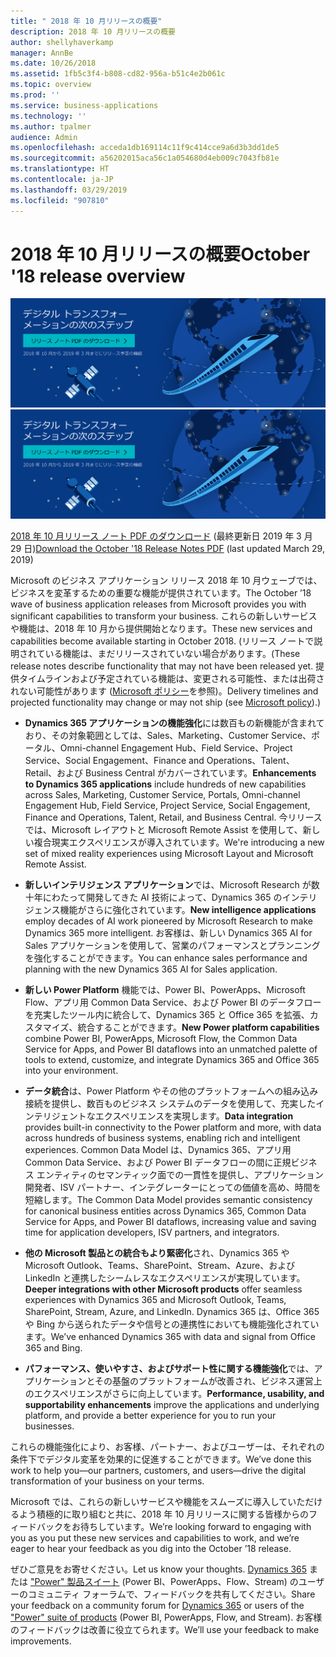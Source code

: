 ```yaml
---
title: " 2018 年 10 月リリースの概要"
description: 2018 年 10 月リリースの概要
author: shellyhaverkamp
manager: AnnBe
ms.date: 10/26/2018
ms.assetid: 1fb5c3f4-b808-cd82-956a-b51c4e2b061c
ms.topic: overview
ms.prod: ''
ms.service: business-applications
ms.technology: ''
ms.author: tpalmer
audience: Admin
ms.openlocfilehash: acceda1db169114c11f9c414cce9a6d3b3dd1de5
ms.sourcegitcommit: a56202015aca56c1a054680d4eb009c7043fb81e
ms.translationtype: HT
ms.contentlocale: ja-JP
ms.lasthandoff: 03/29/2019
ms.locfileid: "907810"
---
```

# <a name="october-18-release-overview"></a><span data-ttu-id="fa24c-103">2018 年 10 月リリースの概要</span><span class="sxs-lookup"><span data-stu-id="fa24c-103">October '18 release overview</span></span>



<span data-ttu-id="fa24c-104">[![背景イメージ 1](../media/Landing-page-image-october2018.png)](https://go.microsoft.com/fwlink/p/?linkid=2005971)</span><span class="sxs-lookup"><span data-stu-id="fa24c-104">[![Backdrop image 1](../media/Landing-page-image-october2018.png)](https://go.microsoft.com/fwlink/p/?linkid=2005971)</span></span>

<span data-ttu-id="fa24c-105">[2018 年 10 月リリース ノート PDF のダウンロード](https://go.microsoft.com/fwlink/p/?linkid=2005971) (最終更新日 2019 年 3 月 29 日)</span><span class="sxs-lookup"><span data-stu-id="fa24c-105">[Download the October '18 Release Notes PDF](https://go.microsoft.com/fwlink/p/?linkid=2005971) (last updated March 29, 2019)</span></span>

<span data-ttu-id="fa24c-106">Microsoft のビジネス アプリケーション リリース 2018 年 10 月ウェーブでは、ビジネスを変革するための重要な機能が提供されています。</span><span class="sxs-lookup"><span data-stu-id="fa24c-106">The October ’18 wave of business application releases from Microsoft provides you with significant capabilities to transform your business.</span></span> <span data-ttu-id="fa24c-107">これらの新しいサービスや機能は、2018 年 10 月から提供開始となります。</span><span class="sxs-lookup"><span data-stu-id="fa24c-107">These new services and capabilities become available starting in October 2018.</span></span> <span data-ttu-id="fa24c-108">(リリース ノートで説明されている機能は、まだリリースされていない場合があります。</span><span class="sxs-lookup"><span data-stu-id="fa24c-108">(These release notes describe functionality that may not have been released yet.</span></span> <span data-ttu-id="fa24c-109">提供タイムラインおよび予定されている機能は、変更される可能性、または出荷されない可能性があります ([Microsoft ポリシー](https://go.microsoft.com/fwlink/p/?linkid=2007332)を参照)。</span><span class="sxs-lookup"><span data-stu-id="fa24c-109">Delivery timelines and projected functionality may change or may not ship (see [Microsoft policy](https://go.microsoft.com/fwlink/p/?linkid=2007332)).)</span></span>

- <span data-ttu-id="fa24c-110">**Dynamics 365 アプリケーションの機能強化**には数百もの新機能が含まれており、その対象範囲としては、Sales、Marketing、Customer Service、ポータル、Omni-channel Engagement Hub、Field Service、Project Service、Social Engagement、Finance and Operations、Talent、Retail、および Business Central がカバーされています。</span><span class="sxs-lookup"><span data-stu-id="fa24c-110">**Enhancements to Dynamics 365 applications** include hundreds of new capabilities across Sales, Marketing, Customer Service, Portals, Omni-channel Engagement Hub, Field Service, Project Service, Social Engagement, Finance and Operations, Talent, Retail, and Business Central.</span></span> <span data-ttu-id="fa24c-111">今リリースでは、Microsoft レイアウトと Microsoft Remote Assist を使用して、新しい複合現実エクスペリエンスが導入されています。</span><span class="sxs-lookup"><span data-stu-id="fa24c-111">We're introducing a new set of mixed reality experiences using Microsoft Layout and Microsoft Remote Assist.</span></span>

- <span data-ttu-id="fa24c-112">**新しいインテリジェンス アプリケーション**では、Microsoft Research が数十年にわたって開発してきた AI 技術によって、Dynamics 365 のインテリジェンス機能がさらに強化されています。</span><span class="sxs-lookup"><span data-stu-id="fa24c-112">**New intelligence applications** employ decades of AI work pioneered by Microsoft Research to make Dynamics 365 more intelligent.</span></span> <span data-ttu-id="fa24c-113">お客様は、新しい Dynamics 365 AI for Sales アプリケーションを使用して、営業のパフォーマンスとプランニングを強化することができます。</span><span class="sxs-lookup"><span data-stu-id="fa24c-113">You can enhance sales performance and planning with the new Dynamics 365 AI for Sales application.</span></span> 

- <span data-ttu-id="fa24c-114">**新しい Power Platform** 機能では、Power BI、PowerApps、Microsoft Flow、アプリ用 Common Data Service、および Power BI のデータフローを充実したツール内に統合して、Dynamics 365 と Office 365 を拡張、カスタマイズ、統合することができます。</span><span class="sxs-lookup"><span data-stu-id="fa24c-114">**New Power platform capabilities** combine Power BI, PowerApps, Microsoft Flow, the Common Data Service for Apps, and Power BI dataflows into an unmatched palette of tools to extend, customize, and integrate Dynamics 365 and Office 365 into your environment.</span></span> 


- <span data-ttu-id="fa24c-115">**データ統合**は、Power Platform やその他のプラットフォームへの組み込み接続を提供し、数百ものビジネス システムのデータを使用して、充実したインテリジェントなエクスペリエンスを実現します。</span><span class="sxs-lookup"><span data-stu-id="fa24c-115">**Data integration** provides built-in connectivity to the Power platform and more, with data across hundreds of business systems, enabling rich and intelligent experiences.</span></span> <span data-ttu-id="fa24c-116">Common Data Model は、Dynamics 365、アプリ用 Common Data Service、および Power BI データフローの間に正規ビジネス エンティティのセマンティック面での一貫性を提供し、アプリケーション開発者、ISV パートナー、インテグレーターにとっての価値を高め、時間を短縮します。</span><span class="sxs-lookup"><span data-stu-id="fa24c-116">The Common Data Model provides semantic consistency for canonical business entities across Dynamics 365, Common Data Service for Apps, and Power BI dataflows, increasing value and saving time for application developers, ISV partners, and integrators.</span></span>

- <span data-ttu-id="fa24c-117">**他の Microsoft 製品との統合もより緊密化**され、Dynamics 365 や Microsoft Outlook、Teams、SharePoint、Stream、Azure、および LinkedIn と連携したシームレスなエクスペリエンスが実現しています。</span><span class="sxs-lookup"><span data-stu-id="fa24c-117">**Deeper integrations with other Microsoft products** offer seamless experiences with Dynamics 365 and Microsoft Outlook, Teams, SharePoint, Stream, Azure, and LinkedIn.</span></span> <span data-ttu-id="fa24c-118">Dynamics 365 は、Office 365 や Bing から送られたデータや信号との連携性においても機能強化されています。</span><span class="sxs-lookup"><span data-stu-id="fa24c-118">We’ve enhanced Dynamics 365 with data and signal from Office 365 and Bing.</span></span>

- <span data-ttu-id="fa24c-119">**パフォーマンス、使いやすさ、およびサポート性に関する機能強化**では、アプリケーションとその基盤のプラットフォームが改善され、ビジネス運営上のエクスペリエンスがさらに向上しています。</span><span class="sxs-lookup"><span data-stu-id="fa24c-119">**Performance, usability, and supportability enhancements** improve the applications and underlying platform, and provide a better experience for you to run your businesses.</span></span>

<span data-ttu-id="fa24c-120">これらの機能強化により、お客様、パートナー、およびユーザーは、それぞれの条件下でデジタル変革を効果的に促進することができます。</span><span class="sxs-lookup"><span data-stu-id="fa24c-120">We’ve done this work to help you—our partners, customers, and users—drive the digital transformation of your business on your terms.</span></span>

<span data-ttu-id="fa24c-121">Microsoft では、これらの新しいサービスや機能をスムーズに導入していただけるよう積極的に取り組むと共に、2018 年 10 月リリースに関する皆様からのフィードバックをお待ちしています。</span><span class="sxs-lookup"><span data-stu-id="fa24c-121">We’re looking forward to engaging with you as you put these new services and capabilities to work, and we’re eager to hear your feedback as you dig into the October ’18 release.</span></span>

<span data-ttu-id="fa24c-122">ぜひご意見をお寄せください。</span><span class="sxs-lookup"><span data-stu-id="fa24c-122">Let us know your thoughts.</span></span> <span data-ttu-id="fa24c-123">[Dynamics 365](https://community.dynamics.com) または ["Power" 製品スイート](https://powerusers.microsoft.com/) (Power BI、PowerApps、Flow、Stream) のユーザーのコミュニティ フォーラムで、フィードバックを共有してください。</span><span class="sxs-lookup"><span data-stu-id="fa24c-123">Share your feedback on a community forum for [Dynamics 365](https://community.dynamics.com) or users of the ["Power" suite of products](https://powerusers.microsoft.com/) (Power BI, PowerApps, Flow, and Stream).</span></span> <span data-ttu-id="fa24c-124">お客様のフィードバックは改善に役立てられます。</span><span class="sxs-lookup"><span data-stu-id="fa24c-124">We’ll use your feedback to make improvements.</span></span>

